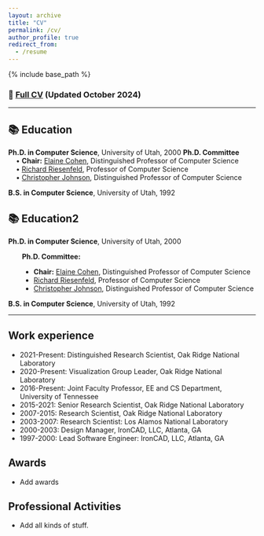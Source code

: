 ```yaml
---
layout: archive
title: "CV"
permalink: /cv/
author_profile: true
redirect_from:
  - /resume
---
```


{% include base_path %}

### 📄 [Full CV](/files/Dave_Pugmire_CV.pdf) (Updated October 2024)

---

## 📚 Education

**Ph.D. in Computer Science**, University of Utah, 2000
**Ph.D. Committee**  
&nbsp;&nbsp;&nbsp;&nbsp;• **Chair:** [Elaine Cohen](https://www.cs.utah.edu/~cohen), Distinguished Professor of Computer Science  
&nbsp;&nbsp;&nbsp;&nbsp;• [Richard Riesenfeld](https://users.cs.utah.edu/~rfr/), Professor of Computer Science  
&nbsp;&nbsp;&nbsp;&nbsp;• [Christopher Johnson](https://www.sci.utah.edu/people/crj.html), Distinguished Professor of Computer Science

**B.S. in Computer Science**, University of Utah, 1992

## 📚 Education2

**Ph.D. in Computer Science**, University of Utah, 2000

<div style="margin-left: 2em;">
<p><strong>Ph.D. Committee:</strong></p>
<ul>
  <li><strong>Chair:</strong> <a href="https://www.cs.utah.edu/~cohen">Elaine Cohen</a>, Distinguished Professor of Computer Science</li>
  <li><a href="https://users.cs.utah.edu/~rfr/">Richard Riesenfeld</a>, Professor of Computer Science</li>
  <li><a href="https://www.sci.utah.edu/people/crj.html">Christopher Johnson</a>, Distinguished Professor of Computer Science</li>
</ul>
</div>

**B.S. in Computer Science**, University of Utah, 1992

---

## Work experience

- 2021-Present: Distinguished Research Scientist, Oak Ridge National Laboratory
- 2020-Present: Visualization Group Leader, Oak Ridge National Laboratory
- 2016-Present: Joint Faculty Professor, EE and CS Department, University of Tennessee
- 2015-2021: Senior Research Scientist, Oak Ridge National Laboratory
- 2007-2015: Research Scientist, Oak Ridge National Laboratory
- 2003-2007: Research Scientist: Los Alamos National Laboratory
- 2000-2003: Design Manager, IronCAD, LLC, Atlanta, GA
- 1997-2000: Lead Software Engineer: IronCAD, LLC, Atlanta, GA

## Awards

- Add awards

## Professional Activities

- Add all kinds of stuff.
